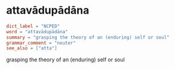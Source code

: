 # attavādupādāna

``` toml
dict_label = "NCPED"
word = "attavādupādāna"
summary = "grasping the theory of an (enduring) self or soul"
grammar_comment = "neuter"
see_also = ["atta"]
```

grasping the theory of an (enduring) self or soul

